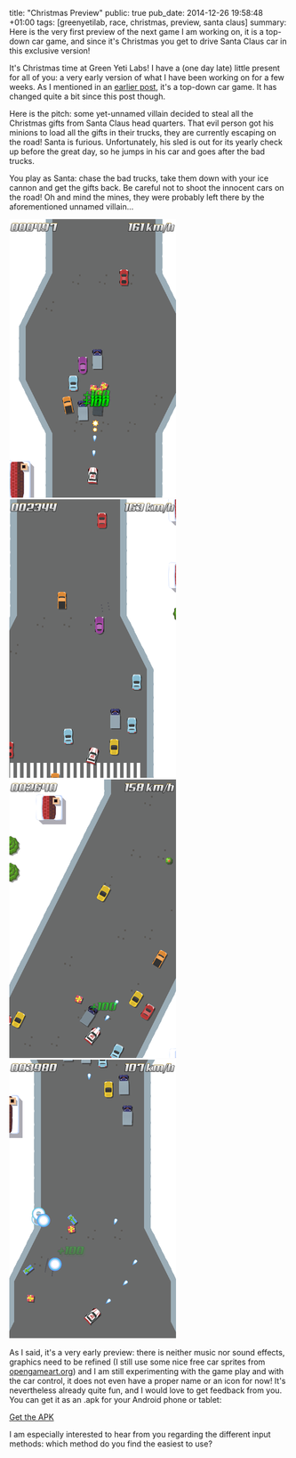 title: "Christmas Preview"
public: true
pub_date: 2014-12-26 19:58:48 +01:00
tags: [greenyetilab, race, christmas, preview, santa claus]
summary: Here is the very first preview of the next game I am working on, it is a top-down car game, and since it's Christmas you get to drive Santa Claus car in this exclusive version!


It's Christmas time at Green Yeti Labs! I have a (one day late) little present for all of you: a very early version of what I have been working on for a few weeks. As I mentioned in an [earlier post][experiments], it's a top-down car game. It has changed quite a bit since this post though.

Here is the pitch: some yet-unnamed villain decided to steal all the Christmas gifts from Santa Claus head quarters. That evil person got his minions to load all the gifts in their trucks, they are currently escaping on the road! Santa is furious. Unfortunately, his sled is out for its yearly check up before the great day, so he jumps in his car and goes after the bad trucks.

You play as Santa: chase the bad trucks, take them down with your ice cannon and get the gifts back. Be careful not to shoot the innocent cars on the road! Oh and mind the mines, they were probably left there by the aforementioned unnamed villain...

[![Screenshot 1](thumb-race-141226-1.png)](race-141226-1.png)
[![Screenshot 2](thumb-race-141226-2.png)](race-141226-2.png)
[![Screenshot 3](thumb-race-141226-3.png)](race-141226-3.png)
[![Screenshot 4](thumb-race-141226-4.png)](race-141226-4.png)

As I said, it's a very early preview: there is neither music nor sound effects, graphics need to be refined (I still use some nice free car sprites from [opengameart.org][car-park]) and I am still experimenting with the game play and with the car control, it does not even have a proper name or an icon for now! It's nevertheless already quite fun, and I would love to get feedback from you. You can get it as an .apk for your Android phone or tablet:

<a href="/storage/race/race-141226-1.apk" class="dl-button">Get the APK</a>

I am especially interested to hear from you regarding the different input methods: which method do you find the easiest to use?

[experiments]: /2014/game-and-toolkit-experiments/
[car-park]: http://opengameart.org/content/parking-game-pack
